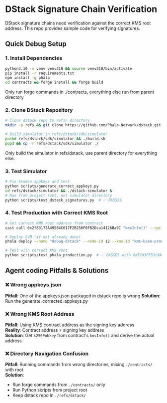 # DStack Signature Chain Verification

DStack signature chains need verification against the correct KMS root address.
This repo provides sample code for verifying signatures.

## Quick Debug Setup

### 1. Install Dependencies
```bash
python3.10 -m venv venv310 && source venv310/bin/activate
pip install -r requirements.txt
npm install -g phala
cd contracts && forge install && forge build
```

Only run forge commands in ./contracts, everything else run from parent directory

### 2. Clone DStack Repository
```bash
# Clone dstack repo to refs/ directory
mkdir -p refs && git clone https://github.com/Phala-Network/dstack.git refs/dstack

# Build simulator in refs/dstack/sdk/simulator
pushd refs/dstack/sdk/simulator && ./build.sh
popd && cp -r refs/dstack/sdk/simulator ./
```

Only build the simulator in refs/dstack, use parent directory for everything else.

### 3. Test Simulator
```bash
# Fix broken appkeys and test
python scripts/generate_correct_appkeys.py
cd refs/dstack/simulator && ./dstack-simulator &
# Run from project root, not simulator directory
python scripts/test_dstack_signatures.py  # ✅ PASSES
```

### 4. Test Production with Correct KMS Root
```bash
# Get correct KMS root address from contract
cast call 0x2f83172A49584C017F2B256F0FB2Dca14126Ba9C "kmsInfo()" --rpc-url https://base.llamarpc.com

# Deploy CVM (if not already done)
phala deploy --name "debug-dstack" --node-id 12 --kms-id "kms-base-prod7" --private-key $PRIVATE_KEY --rpc-url https://base.llamarpc.com docker-compose.yml

# Test with correct KMS root
python scripts/test_phala_production.py  # ✅ PASSES with 0x52d3CF51c8A37A2CCfC79bBb98c7810d7Dd4CE51
```

## Agent coding Pitfalls & Solutions

### ❌ **Wrong appkeys.json**
**Pitfall**: One of the appkeys.json packaged in dstack repo is wrong
**Solution**: Run the generate_corrected_appkeys.py

### ❌ **Wrong KMS Root Address**
**Pitfall**: Using KMS contract address as the signing key address  
**Reality**: Contract address ≠ signing key address  
**Solution**: Get `k256Pubkey` from contract's `kmsInfo()` and derive the actual address

### ❌ **Directory Navigation Confusion**
**Pitfall**: Running commands from wrong directories, mixing `./contracts/` with root  
**Solution**: 
- Run forge commands from `./contracts/` only  
- Run Python scripts from project root
- Keep dstack repo in `./refs/dstack/`
